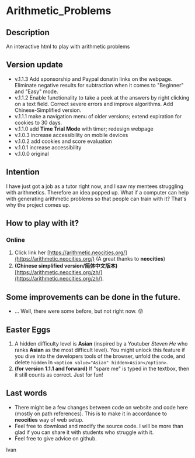 # Arithmetic_Problems

## Description
An interactive html to play with arithmetic problems

## Version update
- v.1.1.3   Add sponsorship and Paypal donatin links on the webpage. Eliminate negative results for subtraction when it comes to "Beginner" and "Easy" mode.
- v.1.1.2   Enable functionality to take a peek at the answers by right clicking on a text field. Correct severe errors and improve algorithms. Add Chinese-Simplified version.
- v.1.1.1   make a navigation menu of older versions; extend expiration for cookies to 30 days.
- v.1.1.0   add **Time Trial Mode** with timer; redesign webpage
- v.1.0.3   increase accessibility on mobile devices
- v.1.0.2   add cookies and score evaluation
- v.1.0.1   increase accessibility
- v.1.0.0   original

## Intention
I have just got a job as a tutor right now, and I saw my mentees struggling with arithmetics. Therefore an idea popped up. What if a computer can help with generating arithmetic problems so that people can train with it? That's why the project comes up.

## How to play with it?
### Online
1. Click link her [https://arithmetic.neocities.org/](https://arithmetic.neocities.org/) (A great thanks to **neocities**)
2. **(Chinese simplified version/简体中文版本)**[https://arithmetic.neocities.org/zh/](https://arithmetic.neocities.org/zh/).

## Some improvements can be done in the future.
- ... Well, there were some before, but not right now. &#128541;

## Easter Eggs
1. A hidden difficulty level is **Asian** (inspired by a Youtuber *Steven He* who ranks **Asian** as the most difficult level). You might unlock this feature if you dive into the developers tools of the browser, unfold the code, and delete `hidden` in `<option value="Asian" hidden>Asian</option>`.
2. **(for version 1.1.1 and forward)** If "spare me" is typed in the textbox, then it still counts as correct. Just for fun!

## Last words
- There might be a few changes between code on website and code here (mostly on path references). This is to make it in accordance to **neocities** way of web setup.
- Feel free to download and modify the source code. I will be more than glad if you can share it with students who struggle with it.
- Feel free to give advice on github.

Ivan
